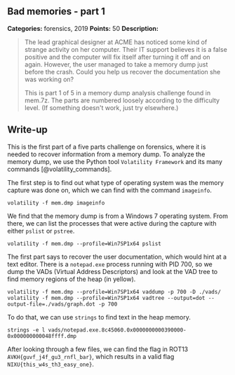 ## Bad memories - part 1

**Categories:** forensics, 2019
**Points:** 50
**Description:**

>  The lead graphical designer at ACME has noticed some kind of strange
>  activity on her computer. Their IT support believes it is a false
>  positive and the computer will fix itself after turning it off and 
>  on again. However, the user managed to take a memory dump just before
>  the crash. Could you help us recover the documentation she was working on?
>  
>  
>  This is part 1 of 5 in a memory dump analysis challenge found in
>  mem.7z.  The parts are numbered loosely according to the 
>  difficulty level. (If something doesn't work, just try elsewhere.)
>  


## Write-up

This is the first part of a five parts challenge on forensics, where it is needed to recover information from a memory dump. 
To analyze the memory dump, we use the Python tool `Volatility Framework` and its many commands [@volatility_commands].

The first step is to find out what type of operating system was the memory capture was done on, which we can find with the command `imageinfo`.

```
volatility -f mem.dmp imageinfo
```

We find that the memory dump is from a Windows 7 operating system. From there, we can list the processes that were active during the capture with either `pslist` or `pstree`.

```
volatility -f mem.dmp --profile=Win7SP1x64 pslist
```

The first part says to recover the user documentation, which would hint at a text editor. There is a `notepad.exe` process running with PID 700, so we dump the VADs (Virtual Address Descriptors) and look at the VAD tree to find memory regions of the heap (in yellow).

```
volatility -f mem.dmp --profile=Win7SP1x64 vaddump -p 700 -D ./vads/
volatility -f mem.dmp --profile=Win7SP1x64 vadtree --output=dot --output-file=./vads/graph.dot -p 700
```

To do that, we can use `strings` to find text in the heap memory.

```
strings -e l vads/notepad.exe.8c45060.0x0000000000390000-0x000000000048ffff.dmp 
```

After looking through a few files, we can find the flag in ROT13 `AVKH{guvf_j4f_gu3_rnfl_bar}`, which results in a valid flag `NIXU{this_w4s_th3_easy_one}`.

